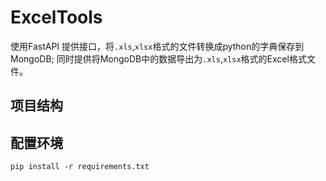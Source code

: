 # ExcelTools

使用FastAPI 提供接口，将`.xls`,`xlsx`格式的文件转换成python的字典保存到MongoDB;
同时提供将MongoDB中的数据导出为`.xls`,`xlsx`格式的Excel格式文件。

## 项目结构

## 配置环境

```shell
pip install -r requirements.txt
```